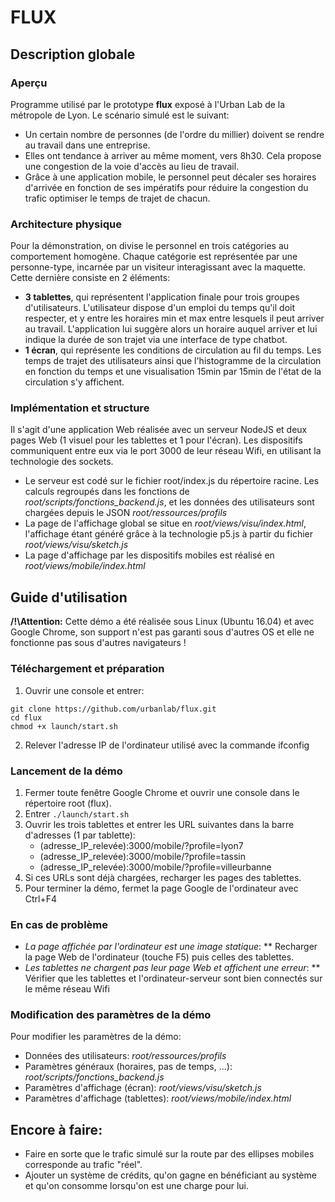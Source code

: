 # FLUX

## Description globale

### Aperçu
Programme utilisé par le prototype **flux** exposé à l'Urban Lab de la métropole de Lyon. Le scénario simulé est le suivant:
* Un certain nombre de personnes (de l'ordre du millier) doivent se rendre au travail dans une entreprise.
* Elles ont tendance à arriver au même moment, vers 8h30. Cela propose une congestion de la voie d'accès au lieu de travail.
* Grâce à une application mobile, le personnel peut décaler ses horaires d'arrivée en fonction de ses impératifs pour réduire la congestion du trafic optimiser le temps de trajet de chacun.

### Architecture physique
Pour la démonstration, on divise le personnel en trois catégories au comportement homogène. Chaque catégorie est représentée par une personne-type, incarnée par un visiteur interagissant avec la maquette. Cette dernière consiste en 2 éléments:
* **3 tablettes**, qui représentent l'application finale pour trois groupes d'utilisateurs. L'utilisateur dispose d'un emploi du temps qu'il doit respecter, et y entre les horaires min et max entre lesquels il peut arriver au travail. L'application lui suggère alors un horaire auquel arriver et lui indique la durée de son trajet via une interface de type chatbot.
* **1 écran**, qui représente les conditions de circulation au fil du temps. Les temps de trajet des utilisateurs ainsi que l'histogramme de la circulation en fonction du temps et une visualisation 15min par 15min de l'état de la circulation s'y affichent.

### Implémentation et structure
Il s'agit d'une application Web réalisée avec un serveur NodeJS et deux pages Web (1 visuel pour les tablettes et 1 pour l'écran). Les dispositifs communiquent entre eux via le port 3000 de leur réseau Wifi, en utilisant la technologie des sockets.

* Le serveur est codé sur le fichier root/index.js du répertoire racine. Les calculs regroupés dans les fonctions de *root/scripts/fonctions_backend.js*, et les données des utilisateurs sont chargées depuis le JSON *root/ressources/profils*
* La page de l'affichage global se situe en *root/views/visu/index.html*, l'affichage étant généré grâce à la technologie p5.js à partir du fichier *root/views/visu/sketch.js*
* La page d'affichage par les dispositifs mobiles est réalisé en *root/views/mobile/index.html*

## Guide d'utilisation

**/!\\Attention:** Cette démo a été réalisée sous Linux (Ubuntu 16.04) et avec Google Chrome, son support n'est pas garanti sous d'autres OS et elle ne fonctionne pas sous d'autres navigateurs !

### Téléchargement et préparation
1) Ouvrir une console et entrer:
```
git clone https://github.com/urbanlab/flux.git
cd flux
chmod +x launch/start.sh
```
2) Relever l'adresse IP de l'ordinateur utilisé avec la commande ifconfig

### Lancement de la démo
1) Fermer toute fenêtre Google Chrome et ouvrir une console dans le répertoire root (flux).
2) Entrer `./launch/start.sh`
3) Ouvrir les trois tablettes et entrer les URL suivantes dans la barre d'adresses (1 par tablette):
	* (adresse_IP_relevée):3000/mobile/?profile=lyon7
	* (adresse_IP_relevée):3000/mobile/?profile=tassin
	* (adresse_IP_relevée):3000/mobile/?profile=villeurbanne
4) Si ces URLs sont déjà chargées, recharger les pages des tablettes.
5) Pour terminer la démo, fermet la page Google de l'ordinateur avec Ctrl+F4

### En cas de problème
* *La page affichée par l'ordinateur est une image statique*:
** Recharger la page Web de l'ordinateur (touche F5) puis celles des tablettes.
* *Les tablettes ne chargent pas leur page Web et affichent une erreur*:
** Vérifier que les tablettes et l'ordinateur-serveur sont bien connectés sur le même réseau Wifi

### Modification des paramètres de la démo
Pour modifier les paramètres de la démo:
* Données des utilisateurs: *root/ressources/profils*
* Paramètres généraux (horaires, pas de temps, ...): *root/scripts/fonctions_backend.js*
* Paramètres d'affichage (écran): *root/views/visu/sketch.js*
* Paramètres d'affichage (tablettes): *root/views/mobile/index.html*

## Encore à faire:
* Faire en sorte que le trafic simulé sur la route par des ellipses mobiles corresponde au trafic "réel".
* Ajouter un système de crédits, qu'on gagne en bénéficiant au système et qu'on consomme lorsqu'on est une charge pour lui.
